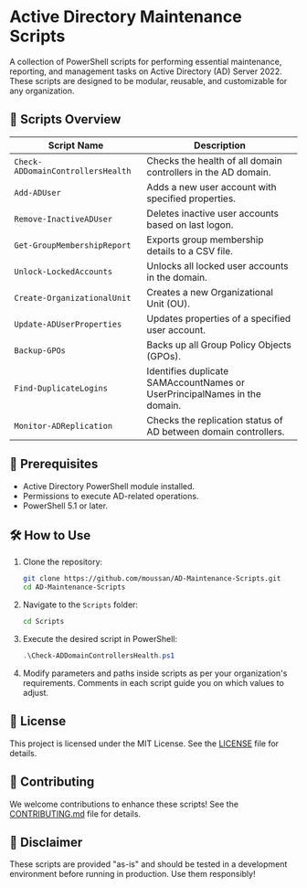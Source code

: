 # Active Directory Maintenance Scripts

A collection of PowerShell scripts for performing essential maintenance, reporting, and management tasks on Active Directory (AD) Server 2022. These scripts are designed to be modular, reusable, and customizable for any organization.

## 📁 Scripts Overview

| Script Name                        | Description                                                                 |
|------------------------------------|-----------------------------------------------------------------------------|
| `Check-ADDomainControllersHealth`  | Checks the health of all domain controllers in the AD domain.              |
| `Add-ADUser`                       | Adds a new user account with specified properties.                         |
| `Remove-InactiveADUser`            | Deletes inactive user accounts based on last logon.                        |
| `Get-GroupMembershipReport`        | Exports group membership details to a CSV file.                            |
| `Unlock-LockedAccounts`            | Unlocks all locked user accounts in the domain.                            |
| `Create-OrganizationalUnit`        | Creates a new Organizational Unit (OU).                                    |
| `Update-ADUserProperties`          | Updates properties of a specified user account.                            |
| `Backup-GPOs`                      | Backs up all Group Policy Objects (GPOs).                                  |
| `Find-DuplicateLogins`             | Identifies duplicate SAMAccountNames or UserPrincipalNames in the domain.  |
| `Monitor-ADReplication`            | Checks the replication status of AD between domain controllers.            |

## 🔧 Prerequisites

- Active Directory PowerShell module installed.
- Permissions to execute AD-related operations.
- PowerShell 5.1 or later.

## 🛠 How to Use

1. Clone the repository:
    ```bash
    git clone https://github.com/moussan/AD-Maintenance-Scripts.git
    cd AD-Maintenance-Scripts
    ```

2. Navigate to the `Scripts` folder:
    ```bash
    cd Scripts
    ```

3. Execute the desired script in PowerShell:
    ```powershell
    .\Check-ADDomainControllersHealth.ps1
    ```

4. Modify parameters and paths inside scripts as per your organization's requirements. Comments in each script guide you on which values to adjust.

## 📜 License

This project is licensed under the MIT License. See the [LICENSE](LICENSE) file for details.

## 🤝 Contributing

We welcome contributions to enhance these scripts! See the [CONTRIBUTING.md](CONTRIBUTING.md) file for details.

## 📝 Disclaimer

These scripts are provided "as-is" and should be tested in a development environment before running in production. Use them responsibly!
